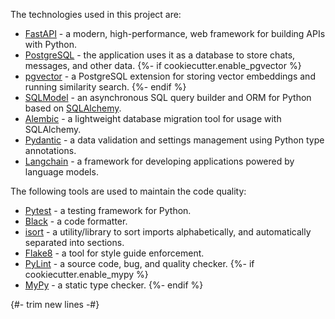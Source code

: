 The technologies used in this project are:

- [FastAPI](https://fastapi.tiangolo.com/) - a modern, high-performance, web framework for building APIs with Python.
- [PostgreSQL](https://www.postgresql.org/) - the application uses it as a database to store chats, messages, and other data.
{%- if cookiecutter.enable_pgvector %}
- [pgvector](https://github.com/pgvector/pgvector) - a PostgreSQL extension for storing vector embeddings and running similarity search.
{%- endif %}
- [SQLModel](https://sqlmodel.tiangolo.com/) - an asynchronous SQL query builder and ORM for Python based on [SQLAlchemy](https://docs.sqlalchemy.org/en/20/).
- [Alembic](https://alembic.sqlalchemy.org/en/latest/) - a lightweight database migration tool for usage with SQLAlchemy.
- [Pydantic](https://pydantic-docs.helpmanual.io/) - a data validation and settings management using Python type annotations.
- [Langchain](https://python.langchain.com/docs/) - a framework for developing applications powered by language models.

The following tools are used to maintain the code quality:

- [Pytest](https://docs.pytest.org/) - a testing framework for Python.
- [Black](https://black.readthedocs.io/en/stable/) - a code formatter.
- [isort](https://pycqa.github.io/isort/) - a utility/library to sort imports alphabetically, and automatically separated into sections.
- [Flake8](https://flake8.pycqa.org/en/latest/) - a tool for style guide enforcement.
- [PyLint](https://www.pylint.org/) - a source code, bug, and quality checker.
{%- if cookiecutter.enable_mypy %}
- [MyPy](https://mypy.readthedocs.io/en/stable/) - a static type checker.
{%- endif %}

{#- trim new lines -#}

